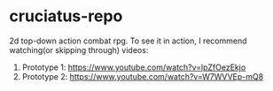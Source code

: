 # cruciatus-repo
2d top-down action combat rpg.
To see it in action, I recommend watching(or skipping through) videos:
1. Prototype 1: https://www.youtube.com/watch?v=lpZfOezEkjo
2. Prototype 2: https://www.youtube.com/watch?v=W7WVVEp-mQ8
